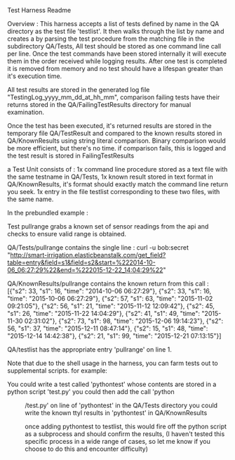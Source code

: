 Test Harness Readme

Overview : 
This harness accepts a list of tests defined by name in the QA directory as the test file 'testlist'. 
It then walks through the list by name and creates a by parsing the test procedure from the matching file in the subdirectory QA/Tests, 
 All test should be stored as one command line call per line. Once the test commands have been stored internally it will execute them in the order received 
 while logging results. After one test is completed it is removed from memory and no test should have a lifespan greater than it's execution time. 


All test results are stored in the generated log file "TestingLog_yyyy_mm_dd_at_hh_mm", 
comparison failing tests have their returns stored in the QA/FailingTestResults directory for manual examination.
 


 
Once the test has been executed, it's returned results are stored in the temporary file QA/TestResult
 and compared to the known results stored in QA/KnownResults using string literal comparison. Binary comparison would be more efficient, but there's no time.
if comparison fails, this is logged and the test result is stored in FailingTestResults

 
a Test Unit consists of : 
1x command line procedure stored as a text file with the same testname in QA/Tests, 
1x known result stored in text format in QA/KnownResults, it's format should exactly match the command line return you seek.
1x entry in the file testlist corresponding to these two files, with the same name.

 
In the prebundled example : 

Test pullrange grabs a known set of sensor readings from the api and checks to ensure valid range is obtained.


QA/Tests/pullrange contains the single line : curl -u bob:secret "http://smart-irrigation.elasticbeanstalk.com/get_field?table=entry&field=s1&field=s2&start=%222014-10-06_06:27:29%22&end=%222015-12-22_14:04:29%22"


QA/KnownResults/pullrange contains the known return from this call :
[{"s2": 33, "s1": 16, "time": "2014-10-06 06:27:29"}, {"s2": 33, "s1": 16, "time": "2015-10-06 06:27:29"}, {"s2": 57, "s1": 63, "time": "2015-11-02 09:21:05"}, {"s2": 56, "s1": 21, "time": "2015-11-12 12:09:42"}, {"s2": 45, "s1": 26, "time": "2015-11-22 14:04:29"}, {"s2": 41, "s1": 49, "time": "2015-11-30 02:31:02"}, {"s2": 73, "s1": 98, "time": "2015-12-06 19:14:23"}, {"s2": 56, "s1": 37, "time": "2015-12-11 08:47:14"}, {"s2": 15, "s1": 48, "time": "2015-12-14 14:42:38"}, {"s2": 21, "s1": 99, "time": "2015-12-21 07:13:15"}]


QA/testlist has the appropriate entry 'pullrange' on line 1.
 

 
Note that due to the shell usage in the harness, you can farm tests out to supplemental scripts. 
for example:


You could write a test called 'pythontest' whose contents are stored in a python script 'test.py'
you could then add the call 'python <dir>/test.py' on line of 'pythontest' in the QA/Tests directory
you could write the known ttyl results in 'pythontest' in QA/KnownResults


once adding pythontest to testlist, this would fire off the python script as a subprocess and should confirm the results, (I haven't tested this specific process in a wide range of cases, so let me know if you choose to do this and encounter difficulty)